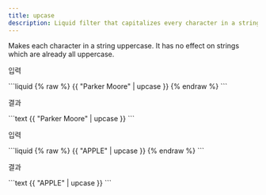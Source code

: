 ```yaml
---
title: upcase
description: Liquid filter that capitalizes every character in a string.
---
```


Makes each character in a string uppercase. It has no effect on strings which are already all uppercase.

<p class="code-label">입력</p>
```liquid
{% raw %}
{{ "Parker Moore" | upcase }}
{% endraw %}
```

<p class="code-label">결과</p>
```text
{{ "Parker Moore" | upcase }}
```

<p class="code-label">입력</p>
```liquid
{% raw %}
{{ "APPLE" | upcase }}
{% endraw %}
```

<p class="code-label">결과</p>
```text
{{ "APPLE" | upcase }}
```

